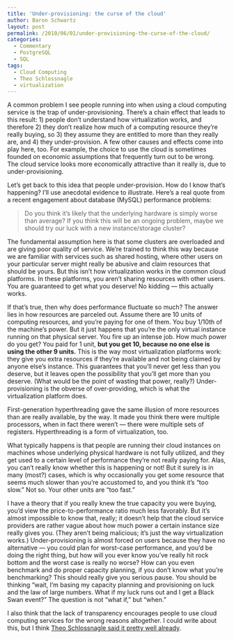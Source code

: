 ```yaml
---
title: 'Under-provisioning: the curse of the cloud'
author: Baron Schwartz
layout: post
permalink: /2010/06/01/under-provisioning-the-curse-of-the-cloud/
categories:
  - Commentary
  - PostgreSQL
  - SQL
tags:
  - Cloud Computing
  - Theo Schlossnagle
  - virtualization
---
```

A common problem I see people running into when using a cloud computing service is the trap of under-provisioning. There&#8217;s a chain effect that leads to this result: 1) people don&#8217;t understand how virtualization works, and therefore 2) they don&#8217;t realize how much of a computing resource they&#8217;re really buying, so 3) they assume they are entitled to more than they really are, and 4) they under-provision. A few other causes and effects come into play here, too. For example, the choice to use the cloud is sometimes founded on economic assumptions that frequently turn out to be wrong. The cloud service looks more economically attractive than it really is, due to under-provisioning.

Let&#8217;s get back to this idea that people under-provision. How do I know that&#8217;s happening? I&#8217;ll use anecdotal evidence to illustrate. Here&#8217;s a real quote from a recent engagement about database (MySQL) performance problems:

> Do you think it&#8217;s likely that the underlying hardware is simply worse than average? If you think this will be an ongoing problem, maybe we should try our luck with a new instance/storage cluster?

The fundamental assumption here is that some clusters are overloaded and are giving poor quality of service. We&#8217;re trained to think this way because we are familiar with services such as shared hosting, where other users on your particular server might really be abusive and claim resources that should be yours. But this isn&#8217;t how virtualization works in the common cloud platforms. In these platforms, you aren&#8217;t sharing resources with other users. You are guaranteed to get what you deserve! No kidding &#8212; this actually works.

If that&#8217;s true, then why does performance fluctuate so much? The answer lies in how resources are parceled out. Assume there are 10 units of computing resources, and you&#8217;re paying for one of them. You buy 1/10th of the machine&#8217;s power. But it just happens that you&#8217;re the only virtual instance running on that physical server. You fire up an intense job. How much power do you get? You paid for 1 unit, **but you get 10, because no one else is using the other 9 units.** This is the way most virtualization platforms work: they give you extra resources if they&#8217;re available and not being claimed by anyone else&#8217;s instance. This guarantees that you&#8217;ll never get less than you deserve, but it leaves open the possibility that you&#8217;ll get more than you deserve. (What would be the point of wasting that power, really?) Under-provisioning is the obverse of over-providing, which is what the virtualization platform does.

First-generation hyperthreading gave the same illusion of more resources than are really available, by the way. It made you think there were multiple processors, when in fact there weren&#8217;t &#8212; there were multiple sets of registers. Hyperthreading is a form of virtualization, too.

What typically happens is that people are running their cloud instances on machines whose underlying physical hardware is not fully utilized, and they get used to a certain level of performance they&#8217;re not really paying for. Alas, you can&#8217;t really know whether this is happening or not! But it surely is in many (most?) cases, which is why occasionally you get some resource that seems much slower than you&#8217;re accustomed to, and you think it&#8217;s &#8220;too slow.&#8221; Not so. Your other units are &#8220;too fast.&#8221;

I have a theory that if you really knew the true capacity you were buying, you&#8217;d view the price-to-performance ratio much less favorably. But it&#8217;s almost impossible to know that, really; it doesn&#8217;t help that the cloud service providers are rather vague about how much power a certain instance size really gives you. (They aren&#8217;t being malicious; it&#8217;s just the way virtualization works.) Under-provisioning is almost forced on users because they have no alternative &#8212; you could plan for worst-case performance, and you&#8217;d be doing the right thing, but how will you ever know you&#8217;ve really hit rock bottom and the worst case is really no worse? How can you even benchmark and do proper capacity planning, if you don&#8217;t know what you&#8217;re benchmarking? This should really give you serious pause. You should be thinking &#8220;wait, I&#8217;m basing my capacity planning and provisioning on luck and the law of large numbers. What if my luck runs out and I get a Black Swan event?&#8221; The question is not &#8220;what if,&#8221; but &#8220;when.&#8221;

I also think that the lack of transparency encourages people to use cloud computing services for the wrong reasons altogether. I could write about this, but I think [Theo Schlossnagle said it pretty well already][1].

 [1]: http://lethargy.org/~jesus/writes/thoughts-on-the-cloud